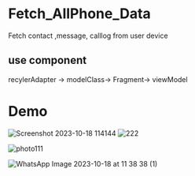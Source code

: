 # Fetch_AllPhone_Data
Fetch contact ,message, calllog from user device 

## use component
recylerAdapter -> modelClass-> Fragment-> viewModel

# Demo


![Screenshot 2023-10-18 114144](https://github.com/ajaymaurya07/Fetch_AllPhone_Data/assets/140266310/b11b989b-3799-4602-8cc8-688d2a0ef9f1)
![222](https://github.com/ajaymaurya07/Fetch_AllPhone_Data/assets/140266310/1aae8887-cfaa-4f86-bc74-a9e3faf6a28b)




![photo111](https://github.com/ajaymaurya07/Fetch_AllPhone_Data/assets/140266310/d5d09e5d-9751-49ad-9a26-d73c8081aae3)

![WhatsApp Image 2023-10-18 at 11 38 38 (1)](https://github.com/ajaymaurya07/Fetch_AllPhone_Data/assets/140266310/35059963-f8b1-41b1-ac9d-cfd84c11967a)
